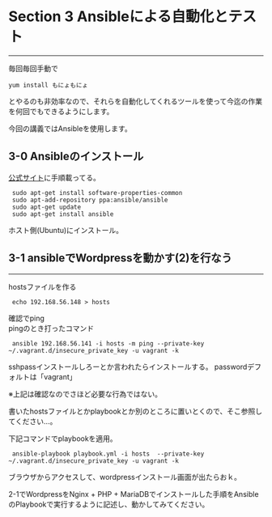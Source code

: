 # Section 3 Ansibleによる自動化とテスト
-----

毎回毎回手動で

    yum install もにょもにょ

とやるのも非効率なので、それらを自動化してくれるツールを使って今迄の作業を何回でもできるようにします。

今回の講義ではAnsibleを使用します。

## 3-0 Ansibleのインストール

[公式サイト](http://docs.ansible.com/intro_installation.html#latest-releases-via-apt-ubuntu)に手順載ってる。

     sudo apt-get install software-properties-common
     sudo apt-add-repository ppa:ansible/ansible
     sudo apt-get update
     sudo apt-get install ansible

ホスト側(Ubuntu)にインストール。

## 3-1 ansibleでWordpressを動かす(2)を行なう
-----

hostsファイルを作る

     echo 192.168.56.148 > hosts

確認でping  
pingのとき打ったコマンド

     ansible 192.168.56.141 -i hosts -m ping --private-key ~/.vagrant.d/insecure_private_key -u vagrant -k
     
sshpassインストールしろーとか言われたらインストールする。
passwordデフォルトは「vagrant」

※上記は確認なのでさほど必要な行為ではない。

書いたhostsファイルとかplaybookとか別のところに置いとくので、そこ参照してください…。

下記コマンドでplaybookを適用。

     ansible-playbook playbook.yml -i hosts  --private-key ~/.vagrant.d/insecure_private_key -u vagrant -k

ブラウザからアクセスして、wordpressインストール画面が出たらおｋ。


2-1でWordpressをNginx + PHP + MariaDBでインストールした手順をAnsibleのPlaybookで実行するように記述し、動かしてみてください。
